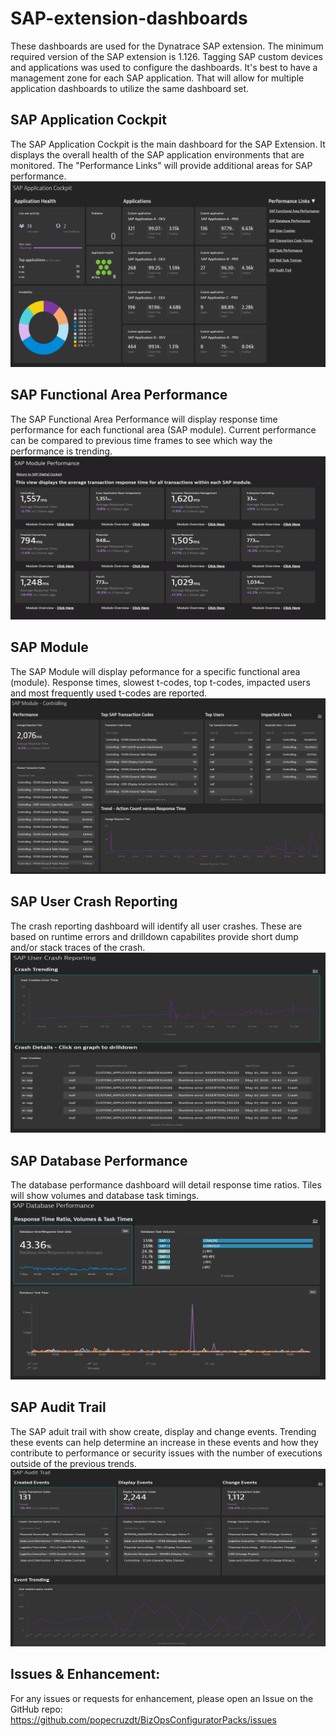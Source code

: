 # SAP-extension-dashboards

These dashboards are used for the Dynatrace SAP extension. The minimum required version of the SAP extension is 1.126. Tagging SAP custom devices and applications was used to configure the dashboards. It's best to have a management zone for each SAP application. That will allow for multiple application dashboards to utilize the same dashboard set.

<h2>SAP Application Cockpit</h2>
The SAP Application Cockpit is the main dashboard for the SAP Extension. It displays the overall health of the SAP application environments that are monitored. The "Performance Links" will provide additional areas for SAP performance.
<img src="screenshots/SAP_ECC_sapappcockpit.PNG">

<h2>SAP Functional Area Performance</h2>
The SAP Functional Area Performance will display response time performance for each functional area (SAP module). Current performance can be compared to previous time frames to see which way the performance is trending.
<img src="screenshots/SAP_ECC_sapmodperf.PNG">

<h2>SAP Module</h2>
The SAP Module will display peformance for a specific functional area (module). Response times, slowest t-codes, top t-codes, impacted users and most frequently used t-codes are reported.
<img src="screenshots/SAP_ECC_sapmod.PNG">

<h2>SAP User Crash Reporting</h2>
The crash reporting dashboard will identify all user crashes. These are based on runtime errors and drilldown capabilites provide short dump and/or stack traces of the crash.
<img src="screenshots/SAP_ECC_sapcrash.PNG">

<h2>SAP Database Performance</h2>
The database performance dashboard will detail response time ratios. Tiles will show volumes and database task timings.
<img src="screenshots/SAP_ECC_sapdatabase.PNG">

<h2>SAP Audit Trail</h2>
The SAP aduit trail with show create, display and change events. Trending these events can help determine an increase in these events and how they contribute to performance or security issues with the number of executions outside of the previous trends.
<img src="screenshots/SAP_ECC_sapaudit.PNG">

## Issues & Enhancement:
For any issues or requests for enhancement, please open an Issue on the GitHub repo: https://github.com/popecruzdt/BizOpsConfiguratorPacks/issues

